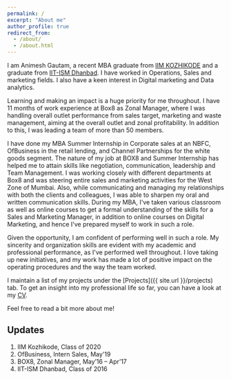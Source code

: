 ```yaml
---
permalink: /
excerpt: "About me"
author_profile: true
redirect_from: 
  - /about/
  - /about.html
---
```


I am Animesh Gautam, a recent MBA graduate from [IIM KOZHIKODE](http://www.iitk.ac.in/) and a graduate from [IIT-ISM Dhanbad](https://www.iitism.ac.in). I have worked in Operations, Sales and marketing fields. I also have a keen interest in Digital marketing and Data analytics.

Learning and making an impact is a huge priority for me throughout. I have 11 months of work experience at Box8 as Zonal Manager, where I was handling overall outlet performance from sales target, marketing and waste management, aiming at the overall outlet and zonal profitability. In addition to this, I was leading a team of more than 50 members.

I have done my MBA Summer Internship in Corporate sales at an NBFC, OfBusiness in the retail lending, and Channel Partnerships for the white goods segment. The nature of my job at BOX8 and Summer Internship has helped me to attain skills like negotiation, communication, leadership and Team Management. I was working closely with different departments at Box8 and was steering entire sales and marketing activities for the West Zone of Mumbai.  Also, while communicating and managing my relationships with both the clients and colleagues, I was able to sharpen my oral and written communication skills. During my MBA, I've taken various classroom as well as online courses to get a formal understanding of the skills for a Sales and Marketing Manager, in addition to online courses on Digital Marketing, and hence I've prepared myself to work in such a role.

Given the opportunity, I am confident of performing well in such a role. My sincerity and organization skills are evident with my academic and professional performance, as I've performed well throughout. I love taking up new initiatives, and my work has made a lot of positive impact on the operating procedures and the way the team worked.

I maintain a list of my projects under the [Projects]({{ site.url }}/projects) tab. To get an insight into my professional life so far, you can have a look at my [CV](/images/Animesh_Gautam_IIMK.pdf).

Feel free to read a bit more about me!

## Updates
1. IIM Kozhikode, Class of 2020
2. OfBusiness, Intern Sales, May'19
3. BOX8, Zonal Manager, May’16 – Apr’17
4. IIT-ISM Dhanbad, Class of 2016



